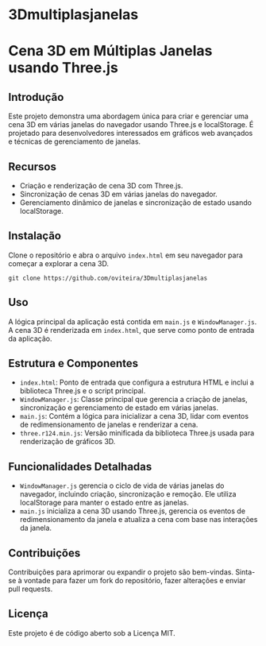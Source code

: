 # 3Dmultiplasjanelas

# Cena 3D em Múltiplas Janelas usando Three.js

## Introdução
Este projeto demonstra uma abordagem única para criar e gerenciar uma cena 3D em várias janelas do navegador usando Three.js e localStorage. É projetado para desenvolvedores interessados em gráficos web avançados e técnicas de gerenciamento de janelas.

## Recursos
- Criação e renderização de cena 3D com Three.js.
- Sincronização de cenas 3D em várias janelas do navegador.
- Gerenciamento dinâmico de janelas e sincronização de estado usando localStorage.

## Instalação
Clone o repositório e abra o arquivo `index.html` em seu navegador para começar a explorar a cena 3D.

```
git clone https://github.com/oviteira/3Dmultiplasjanelas
```

## Uso
A lógica principal da aplicação está contida em `main.js` e `WindowManager.js`. A cena 3D é renderizada em `index.html`, que serve como ponto de entrada da aplicação.

## Estrutura e Componentes
- `index.html`: Ponto de entrada que configura a estrutura HTML e inclui a biblioteca Three.js e o script principal.
- `WindowManager.js`: Classe principal que gerencia a criação de janelas, sincronização e gerenciamento de estado em várias janelas.
- `main.js`: Contém a lógica para inicializar a cena 3D, lidar com eventos de redimensionamento de janelas e renderizar a cena.
- `three.r124.min.js`: Versão minificada da biblioteca Three.js usada para renderização de gráficos 3D.

## Funcionalidades Detalhadas
- `WindowManager.js` gerencia o ciclo de vida de várias janelas do navegador, incluindo criação, sincronização e remoção. Ele utiliza localStorage para manter o estado entre as janelas.
- `main.js` inicializa a cena 3D usando Three.js, gerencia os eventos de redimensionamento da janela e atualiza a cena com base nas interações da janela.

## Contribuições
Contribuições para aprimorar ou expandir o projeto são bem-vindas. Sinta-se à vontade para fazer um fork do repositório, fazer alterações e enviar pull requests.

## Licença
Este projeto é de código aberto sob a Licença MIT.

